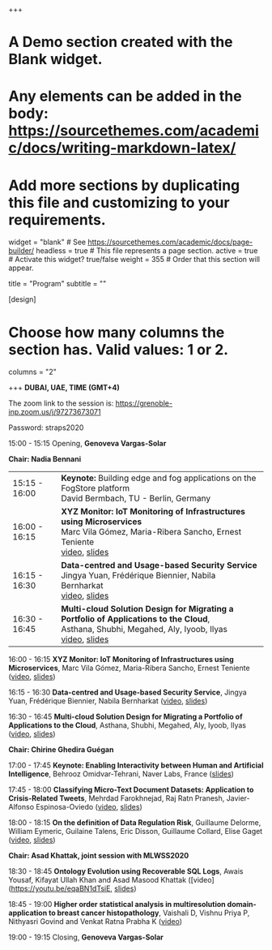 +++
# A Demo section created with the Blank widget.
# Any elements can be added in the body: https://sourcethemes.com/academic/docs/writing-markdown-latex/
# Add more sections by duplicating this file and customizing to your requirements.

widget = "blank"  # See https://sourcethemes.com/academic/docs/page-builder/
headless = true  # This file represents a page section.
active = true  # Activate this widget? true/false
weight = 355  # Order that this section will appear.

title = "Program"
subtitle = ""

[design]
  # Choose how many columns the section has. Valid values: 1 or 2.
  columns = "2"

+++
**DUBAI, UAE, TIME (GMT+4)**

The zoom link to the session is: https://grenoble-inp.zoom.us/j/97273673071 

Password: straps2020 

15:00 - 15:15 	Opening,  **Genoveva Vargas-Solar**

**Chair: Nadia Bennani**

|  |  |
|---|---|
|15:15 - 16:00 | **Keynote:** Building edge and fog applications on the FogStore platform </br>David Bermbach, TU - Berlin, Germany|
|16:00 - 16:15 | **XYZ Monitor: IoT Monitoring of Infrastructures using Microservices** </br> Marc Vila Gómez, Maria-Ribera Sancho, Ernest Teniente </br>[video](https://youtu.be/vCnW-zm672I), [slides](https://drive.google.com/file/d/1yLru4LE6_biKpMzG5AAC-53FbLk5JQZL/view?usp=sharing)|
|16:15 - 16:30 | **Data-centred and Usage-based Security Service** </br>Jingya Yuan, Frédérique Biennier, Nabila Bernharkat </br>[video](https://youtu.be/wlHvH3a8FWI), [slides](https://drive.google.com/file/d/1bRP_9UlOwUvIK4T0FzAMeqQ7TQ0vYsuR/view?usp=sharing)|
|16:30 - 16:45 | **Multi-cloud Solution Design for Migrating a Portfolio of Applications to the Cloud**, </br>Asthana, Shubhi, Megahed, Aly, Iyoob, Ilyas </br>[video](https://youtu.be/IzGgcyWx05M), [slides](https://drive.google.com/file/d/1O7MN57tUUZU7b_71CgDWYwcWoYHLkX1D/view?usp=sharing)|





16:00 - 16:15 **XYZ Monitor: IoT Monitoring of Infrastructures using Microservices**, Marc Vila Gómez, Maria-Ribera Sancho, Ernest Teniente ([video](https://youtu.be/vCnW-zm672I), [slides](https://drive.google.com/file/d/1yLru4LE6_biKpMzG5AAC-53FbLk5JQZL/view?usp=sharing))

16:15 - 16:30	**Data-centred and Usage-based Security Service**, Jingya Yuan, Frédérique Biennier, Nabila Bernharkat ([video](https://youtu.be/wlHvH3a8FWI), [slides](https://drive.google.com/file/d/1bRP_9UlOwUvIK4T0FzAMeqQ7TQ0vYsuR/view?usp=sharing))

16:30 - 16:45 **Multi-cloud Solution Design for Migrating a Portfolio of Applications to the Cloud**, Asthana, Shubhi, Megahed, Aly, Iyoob, Ilyas ([video](https://youtu.be/IzGgcyWx05M), [slides](https://drive.google.com/file/d/1O7MN57tUUZU7b_71CgDWYwcWoYHLkX1D/view?usp=sharing))

**Chair: Chirine Ghedira Guégan**

17:00 - 17:45	**Keynote: Enabling Interactivity between Human and Artificial Intelligence**, Behrooz Omidvar-Tehrani, Naver Labs, France ([slides](https://www.slideshare.net/genovevavargas/talk-straps-interactivity-between-human-and-artificial-intelligence))

17:45 - 18:00 **Classifying Micro-Text Document Datasets: Application to Crisis-Related Tweets**, Mehrdad Farokhnejad, Raj Ratn Pranesh, Javier-Alfonso Espinosa-Oviedo ([video](https://youtu.be/Clb6JzBJzIU), [slides](https://drive.google.com/file/d/1yU6aBLKBbJ9wHkbVXZLoEk2LxsjFGisj/view?usp=sharing))

18:00 - 18:15	**On the definition of Data Regulation Risk**, Guillaume Delorme, William Eymeric, Guilaine Talens, Eric Disson, Guillaume Collard, Elise Gaget ([video](https://youtu.be/vCnW-zm672I), [slides](https://drive.google.com/file/d/1mMA8Ez4WabRIHT8C4oT1oyULCvQ863Rw/view?usp=sharing))

**Chair: Asad Khattak, joint session with MLWSS2020**

18:30 - 18:45 **Ontology Evolution using Recoverable SQL Logs**, Awais Yousaf, Kifayat Ullah Khan and Asad Masood Khattak ([video](https://youtu.be/eqaBN1dTsiE, [slides](https://drive.google.com/file/d/1cuvtyGyvMSBzYQ4jXafpUbTX4Dt1wfJY/view?usp=sharing))

18:45 - 19:00	**Higher order statistical analysis in multiresolution domain-application to breast cancer histopathology**, Vaishali D, Vishnu Priya P, Nithyasri Govind and Venkat Ratna Prabha K ([video](https://youtu.be/H9ulcN9uP9A))
              

19:00 - 19:15   Closing, **Genoveva Vargas-Solar**

